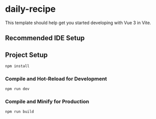 # daily-recipe

This template should help get you started developing with Vue 3 in Vite.

## Recommended IDE Setup

## Project Setup

```sh
npm install
```

### Compile and Hot-Reload for Development

```sh
npm run dev
```

### Compile and Minify for Production

```sh
npm run build
```
